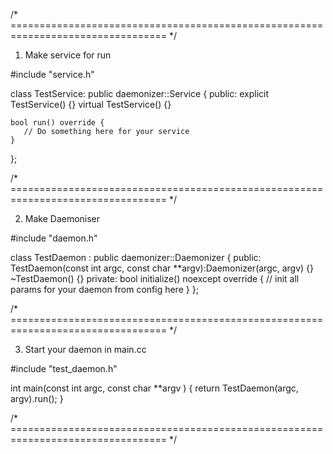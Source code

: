 /* ================================================================================= */

1) Make service for run

#include "service.h"

class TestService: public daemonizer::Service {
  public:
    explicit TestService() {}
    virtual TestService() {}
    
    bool run() override {
       // Do something here for your service
    }
};

/* ================================================================================= */

2) Make Daemoniser

#include "daemon.h"

class TestDaemon : public daemonizer::Daemonizer {
 public:
  	TestDaemon(const int argc, const char **argv):Daemonizer(argc, argv) {}
  	~TestDaemon() {}
  private:
  	bool initialize() noexcept override {
  		// init all params for your daemon from config here
  	}
};


/* ================================================================================= */

3) Start your daemon in main.cc

#include "test_daemon.h"

int main(const int argc, const char **argv ) { 
	return TestDaemon(argc, argv).run();
}

/* ================================================================================= */

